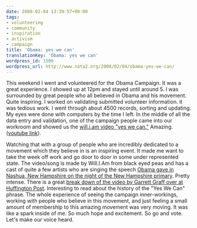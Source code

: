```yaml
---
date: 2008-02-04 13:39:57+00:00
tags:
- volunteering
- community
- inspiration
- activism
- campaign
title: 'Obama: yes we can'
translationKey: 'Obama: yes we can'
wordpress_id: 1506
wordpress_url: http://www.nata2.org/2008/02/04/obama-yes-we-can/
---
```


This weekend I went and volunteered for the Obama Campaign. It was a great experience. I showed up at 12pm and stayed until around 5. I was surrounded by great people who all believed in Obama and his movement. Quite inspiring.
I worked on validating submitted volunteer information. it was tedious work. I went through about 4500 records, sorting and updating. My eyes were done with computers by the time I left.
In the middle of all the data entry and validation, one of the campaign people came into our workroom and showed us the <a href="http://www.yeswecansong.com">will.i.am video "yes we can."</a> Amazing. (<a href="http://youtube.com/watch?v=jjXyqcx-mYY">youtube link</a>).
<div src="http://www.youtube.com/v/2fZHou18Cdk&amp;rel=1" width="425" height="355" type="application/x-shockwave-flash" wmode="transparent">Watching that with a group of people who are incredibly dedicated to a movement which they believe in is an inspiring event. It made me want to take the week off work and go door to door in some under represented state. The video/song is made by Will.I.Am from black eyed peas and has a cast of quite a few artists who are singing the speech <span><a href="http://youtube.com/watch?v=Fe751kMBwms">Obama gave in Nashua, New Hampshire on the night of the New Hampshire primary</a>. Pretty intense. There is a great <a href="http://www.huffingtonpost.com/garrett-graff/why-yes-we-can-inspires_b_84838.html">break down of the video by Garrett Graff over at Huffington Post</a>. Interesting to read about the history of the "Yes We Can" phrase. </span>
<span>The whole experience of seeing the campaign inner-workings, working with people who believe in this movement, and just feeling a small amount of membership to this amazing movement was very moving. It was like a spark inside of me. So much hope and excitement. </span>
<span>So go and vote. Let's make our voice heard. </span></div>